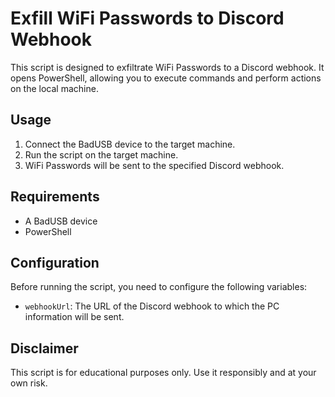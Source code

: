 # Exfill WiFi Passwords to Discord Webhook

This script is designed to exfiltrate WiFi Passwords to a Discord webhook. It opens PowerShell, allowing you to execute commands and perform actions on the local machine.

## Usage

1. Connect the BadUSB device to the target machine.
2. Run the script on the target machine.
3. WiFi Passwords will be sent to the specified Discord webhook.

## Requirements

- A BadUSB device
- PowerShell

## Configuration

Before running the script, you need to configure the following variables:

- `webhookUrl`: The URL of the Discord webhook to which the PC information will be sent.

## Disclaimer

This script is for educational purposes only. Use it responsibly and at your own risk.
